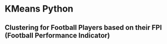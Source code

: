 # KMeans Python
## Clustering for Football Players based on their FPI (Football Performance Indicator)

